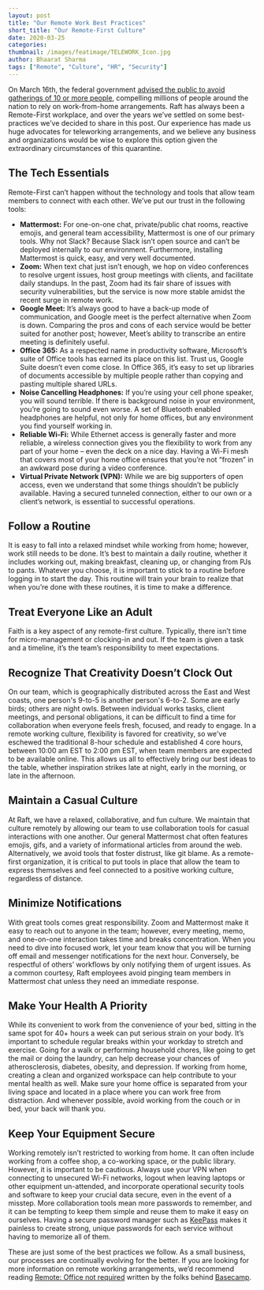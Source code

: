 ```yaml
---
layout: post
title: "Our Remote Work Best Practices"
short_title: "Our Remote-First Culture"
date: 2020-03-25
categories:
thumbnail: /images/featimage/TELEWORK_Icon.jpg 
author: Bhaarat Sharma
tags: ["Remote", "Culture", "HR", "Security"]
---
```


On March 16th, the federal government [advised the public to avoid gatherings of 10 or more people](https://www.whitehouse.gov/briefings-statements/remarks-president-trump-vice-president-pence-members-coronavirus-task-force-press-briefing-3/), compelling millions of people around the nation to rely on work-from-home arrangements. Raft has always been a Remote-First workplace, and over the years we’ve settled on some best-practices we’ve decided to share in this post. Our experience has made us huge advocates for teleworking arrangements, and we believe any business and organizations would be wise to explore this option given the extraordinary circumstances of this quarantine.  

## The Tech Essentials

Remote-First can’t happen without the technology and tools that allow team members to connect with each other. We’ve put our trust in the following tools:

- **Mattermost:** For one-on-one chat, private/public chat rooms, reactive emojis, and general team accessibility, Mattermost is one of our primary tools. Why not Slack? Because Slack isn’t open source and can’t be deployed internally to our environment. Furthermore, installing Mattermost is quick, easy, and very well documented.
- **Zoom:** When text chat just isn’t enough, we hop on video conferences to resolve urgent issues, host group meetings with clients, and facilitate daily standups. In the past, Zoom had its fair share of issues with security vulnerabilities, but the service is now more stable amidst the recent surge in remote work.  
- **Google Meet:** It’s always good to have a back-up mode of communication, and Google meet is the perfect alternative when Zoom is down. Comparing the pros and cons of each service would be better suited for another post; however, Meet’s ability to transcribe an entire meeting is definitely useful.
- **Office 365:** As a respected name in productivity software, Microsoft’s suite of Office tools has earned its place on this list. Trust us, Google Suite doesn’t even come close. In Office 365, it’s easy to set up libraries of documents accessible by multiple people rather than copying and pasting multiple shared URLs.  
- **Noise Cancelling Headphones:** If you’re using your cell phone speaker, you will sound terrible. If there is background noise in your environment, you’re going to sound even worse. A set of Bluetooth enabled headphones are helpful, not only for home offices, but any environment you find yourself working in.
- **Reliable Wi-Fi:** While Ethernet access is generally faster and more reliable, a wireless connection gives you the flexibility to work from any part of your home – even the deck on a nice day. Having a Wi-Fi mesh that covers most of your home office ensures that you’re not “frozen” in an awkward pose during a video conference.
- **Virtual Private Network (VPN):** While we are big supporters of open access, even we understand that some things shouldn’t be publicly available. Having a secured tunneled connection, either to our own or a client’s network, is essential to successful operations.

## Follow a Routine

It is easy to fall into a relaxed mindset while working from home; however, work still needs to be done. It’s best to maintain a daily routine, whether it includes working out, making breakfast, cleaning up, or changing from PJs to pants. Whatever you choose, it is important to stick to a routine before logging in to start the day. This routine will train your brain to realize that when you’re done with these routines, it is time to make a difference.  

## Treat Everyone Like an Adult

Faith is a key aspect of any remote-first culture. Typically, there isn’t time for micro-management or clocking-in and out. If the team is given a task and a timeline, it’s the team’s responsibility to meet expectations.  

## Recognize That Creativity Doesn’t Clock Out

On our team, which is geographically distributed across the East and West coasts, one person's 9-to-5 is another person's 6-to-2. Some are early birds; others are night owls. Between individual works tasks, client meetings, and personal obligations, it can be difficult to find a time for collaboration when everyone feels fresh, focused, and ready to engage. In a remote working culture, flexibility is favored for creativity, so we've eschewed the traditional 8-hour schedule and established 4 core hours, between 10:00 am EST to 2:00 pm EST, when team members are expected to be available online. This allows us all to effectively bring our best ideas to the table, whether inspiration strikes late at night, early in the morning, or late in the afternoon.

## Maintain a Casual Culture

At Raft, we have a relaxed, collaborative, and fun culture. We maintain that culture remotely by allowing our team to use collaboration tools for casual interactions with one another. Our general Mattermost chat often features emojis, gifs, and a variety of informational articles from around the web. Alternatively, we avoid tools that foster distrust, like git blame. As a remote-first organization, it is critical to put tools in place that allow the team to express themselves and feel connected to a positive working culture, regardless of distance.  

## Minimize Notifications

With great tools comes great responsibility. Zoom and Mattermost make it easy to reach out to anyone in the team; however, every meeting, memo, and one-on-one interaction takes time and breaks concentration. When you need to dive into focused work, let your team know that you will be turning off email and messenger notifications for the next hour. Conversely, be respectful of others’ workflows by only notifying them of urgent issues. As a common courtesy, Raft employees avoid pinging team members in Mattermost chat unless they need an immediate response.  

## Make Your Health A Priority

While its convenient to work from the convenience of your bed, sitting in the same spot for 40+ hours a week can put serious strain on your body. It’s important to schedule regular breaks within your workday to stretch and exercise. Going for a walk or performing household chores, like going to get the mail or doing the laundry, can help decrease your chances of atherosclerosis, diabetes, obesity, and depression. If working from home, creating a clean and organized workspace can help contribute to your mental health as well. Make sure your home office is separated from your living space and located in a place where you can work free from distraction.  And whenever possible, avoid working from the couch or in bed, your back will thank you.

## Keep Your Equipment Secure

Working remotely isn’t restricted to working from home. It can often include working from a coffee shop, a co-working space, or the public library. However, it is important to be cautious. Always use your VPN when connecting to unsecured Wi-Fi networks, logout when leaving laptops or other equipment un-attended, and incorporate operational security tools and software to keep your crucial data secure, even in the event of a misstep. More collaboration tools mean more passwords to remember, and it can be tempting to keep them simple and reuse them to make it easy on ourselves. Having a secure password manager such as [KeePass]( https://keepass.info/) makes it painless to create strong, unique passwords for each service without having to memorize all of them.

These are just some of the best practices we follow. As a small business, our processes are continually evolving for the better. If you are looking for more information on remote working arrangements, we’d recommend reading [Remote: Office not required](https://www.amazon.com/Remote-Office-Required-Jason-Fried/dp/0804137501) written by the folks behind [Basecamp](https://basecamp.com/).

